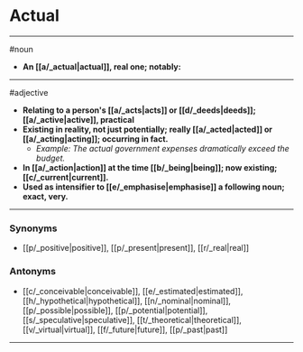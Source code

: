 # Actual
---
#noun
- **An [[a/_actual|actual]], real one; notably:**
---
#adjective
- **Relating to a person's [[a/_acts|acts]] or [[d/_deeds|deeds]]; [[a/_active|active]], practical**
- **Existing in reality, not just potentially; really [[a/_acted|acted]] or [[a/_acting|acting]]; occurring in fact.**
	- _Example: The actual government expenses dramatically exceed the budget._
- **In [[a/_action|action]] at the time [[b/_being|being]]; now existing; [[c/_current|current]].**
- **Used as intensifier to [[e/_emphasise|emphasise]] a following noun; exact, very.**
---
### Synonyms
- [[p/_positive|positive]], [[p/_present|present]], [[r/_real|real]]
### Antonyms
- [[c/_conceivable|conceivable]], [[e/_estimated|estimated]], [[h/_hypothetical|hypothetical]], [[n/_nominal|nominal]], [[p/_possible|possible]], [[p/_potential|potential]], [[s/_speculative|speculative]], [[t/_theoretical|theoretical]], [[v/_virtual|virtual]], [[f/_future|future]], [[p/_past|past]]
---
